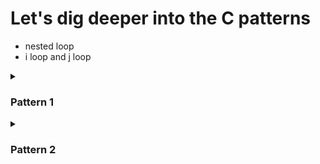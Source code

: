 # Let's dig deeper into the C patterns

- nested loop
- i loop and j loop

<details>
    <summary><h3>Pattern 1</h3></summary>
    <p>5 x 5 (1 - 5)</p>
    <img src="./patterns/1.JPG" textAllign="center"  alt="Alt text" title="Optional title">
    <h4>Steps:</h4>
    <ul>
    <li>Step 1: Print 1 - 5 with a for loop</li>
    <li>Step 2: repeat it for 5 times</li>
    </ul>
</details>

<details>
    <summary><h3>Pattern 2</h3></summary>
    <p>9 x 9 (1, 9 times then 2, 9 times and so on)</p>
    <img src="./patterns/2.JPG" textAllign="center"  alt="Alt text" title="Optional title">
    <h4>Steps:</h4>
    <ul>
    <li>Step 1: Print 1, 9 times with a for loop (this time print outer loop (i))</li>
    <li>Step 2: repeat it for 9 times</li>
    </ul>
</details>
